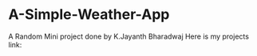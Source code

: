 # A-Simple-Weather-App
A Random Mini project done by K.Jayanth Bharadwaj
Here is my projects link: 
